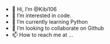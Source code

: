 - 👋 Hi, I’m @Kibi106
- 👀 I’m interested in code.
- 🌱 I’m currently learning Python
- 💞️ I’m looking to collaborate on Github
- 📫 How to reach me at ...


<!---
Kibi106/Kibi106 is a ✨ special ✨ repository because its `README.md` (this file) appears on your GitHub profile.
You can click the Preview link to take a look at your changes.
--->
